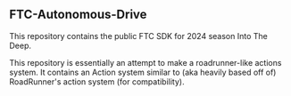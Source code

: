 ## FTC-Autonomous-Drive

This repository contains the public FTC SDK for 2024 season Into The Deep.

This repository is essentially an attempt to make a roadrunner-like actions system. It contains an Action system similar to (aka heavily based off of) RoadRunner's action system (for compatibility).